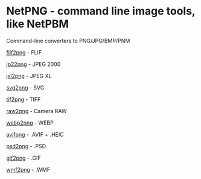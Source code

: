 # NetPNG - command line image tools, like NetPBM

Command-line converters to PNG/JPG/BMP/PNM

[flif2png](https://github.com/Xelitan/flif2png/releases) - FLIF

[jp22png](https://github.com/Xelitan/jp22png/releases) - JPEG 2000

[jxl2png](https://github.com/Xelitan/jxl2png/releases) - JPEG XL

[svg2png](https://github.com/Xelitan/svg2png/releases) - SVG

[tif2png](https://github.com/Xelitan/tif2png/releases) - TIFF

[raw2png](https://github.com/Xelitan/raw2png/releases) - Camera RAW

[webp2png](https://github.com/Xelitan/webp2png/releases) - WEBP

[avifpng](https://github.com/Xelitan/avif2png/releases) - .AVIF + .HEIC 

[psd2png](https://github.com/Xelitan/psd2png/releases/) - .PSD

[gif2png](https://github.com/Xelitan/gif2png/releases/) - .GIF

[wmf2png](https://github.com/Xelitan/wmf2png/releases/) - .WMF
